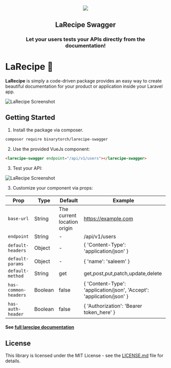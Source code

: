 <h6 align="center">
    <img src="https://larecipe.binarytorch.com.my/images/logo.svg"/>
</h6>

<h2 align="center">
    LaRecipe Swagger
</h2>


<h3 align="center">
    Let your users tests your APIs directly from the documentation!
</h3>

# LaRecipe 🍪

**LaRecipe** is simply a code-driven package provides an easy way to create beautiful documentation for your product or application inside your Laravel app.

![LaRecipe Screenshot](https://larecipe.binarytorch.com.my/images/packages/swagger.png#)

## Getting Started

1. Install the package via composer.

```bash
composer require binarytorch/larecipe-swagger
```

2. Use the provided VueJs component:

```html
<larecipe-swagger endpoint="/api/v1/users"></larecipe-swagger>
```

3. Test your API:

![LaRecipe Screenshot](https://larecipe.binarytorch.com.my/images/packages/swagger-screenshot.png)

3. Customize your component via props:

| Prop | Type | Default | Example |
| - | - | - | - |
| `base-url` | String | The current location origin | https://example.com |
| `endpoint` | String | - | /api/v1/users |
| `default-headers` | Object | - | { 'Content-Type': 'application/json' } |
| `default-params` | Object | - | { 'name': 'saleem' } |
| `default-method` | String | get | get,post,put,patch,update,delete |
| `has-common-headers` | Boolean | false | { 'Content-Type': 'application/json', 'Accept': 'application/json' } |
| `has-auth-header` | Boolean | false | { 'Authorization': 'Bearer token_here' } |

#### See [full larecipe documentation](https://larecipe.binarytorch.com.my/docs)

## License

This library is licensed under the MIT License - see the [LICENSE.md](LICENSE) file for details.
